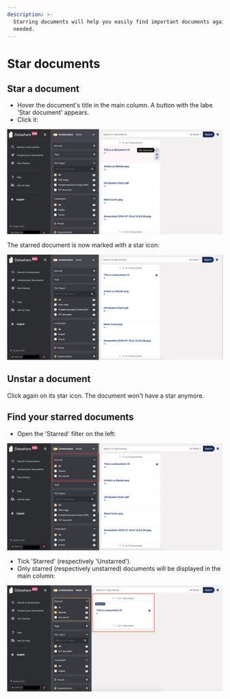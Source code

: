 ```yaml
---
description: >-
  Starring documents will help you easily find important documents again when
  needed.
---
```


# Star documents

## Star a document

* Hover the document's title in the main column. A button with the labe 'Star document' appears.
* Click it:

![](../.gitbook/assets/Star1.png)

The starred document is now marked with a star icon:

![](../.gitbook/assets/Star2.png)

## Unstar a document

Click again on its star icon. The document won't have a star anymore.

## Find your starred documents

* Open the 'Starred' filter on the left:

![](../.gitbook/assets/Star3.png)

* Tick 'Starred' (respectively 'Unstarred').
* Only starred (respectively unstarred) documents will be displayed in the main column:

![](../.gitbook/assets/Star4.png)
